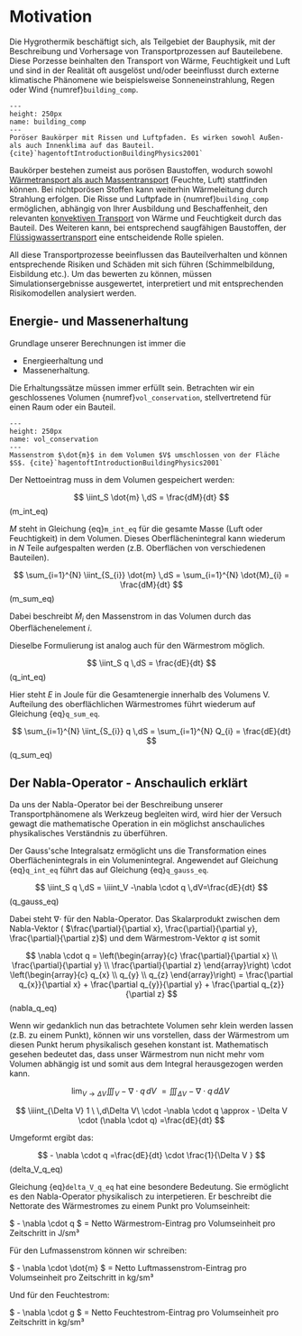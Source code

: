 # Motivation

Die Hygrothermik beschäftigt sich, als Teilgebiet der Bauphysik, mit der Beschreibung und Vorhersage von
Transportprozessen auf Bauteilebene. Diese Porzesse beinhalten den Transport von Wärme, Feuchtigkeit und Luft und sind
in der Realität oft ausgelöst und/oder beeinflusst durch externe klimatische Phänomene wie beispielsweise
Sonneneinstrahlung, Regen oder Wind {numref}`building_comp`.

```{figure} img/Motivation/building_comp.png
---
height: 250px
name: building_comp
---
Poröser Baukörper mit Rissen und Luftpfaden. Es wirken sowohl Außen- als auch Innenklima auf das Bauteil. 
{cite}`hagentoftIntroductionBuildingPhysics2001`
```

Baukörper bestehen zumeist aus porösen Baustoffen, wodurch
sowohl [Wärmetransport als auch Massentransport](Wärmebrücken.md) (Feuchte, Luft) stattfinden können. Bei nichtporösen
Stoffen kann weiterhin Wärmeleitung durch Strahlung erfolgen. Die Risse und Luftpfade in {numref}`building_comp`
ermöglichen, abhängig von Ihrer Ausbildung und Beschaffenheit, den relevanten
[konvektiven Transport](Konvektiver_Transport.md) von Wärme und Feuchtigkeit durch das Bauteil. Des Weiteren kann, bei
entsprechend saugfähigen Baustoffen, der
[Flüssigwassertransport](FL_Theorie.md) eine entscheidende Rolle spielen.

All diese Transportprozesse beeinflussen das Bauteilverhalten und können entsprechende Risiken und Schäden mit sich
führen (Schimmelbildung, Eisbildung etc.). Um das bewerten zu können, müssen Simulationsergebnisse ausgewertet,
interpretiert und mit entsprechenden Risikomodellen analysiert werden.

## Energie- und Massenerhaltung

Grundlage unserer Berechnungen ist immer die

- Energieerhaltung und
- Massenerhaltung.

Die Erhaltungssätze müssen immer erfüllt sein. Betrachten wir ein geschlossenes Volumen {numref}`vol_conservation`,
stellvertretend für einen Raum oder ein Bauteil.

```{figure} img/Motivation/vol_conservation.png
---
height: 250px
name: vol_conservation
---
Massenstrom $\dot{m}$ in dem Volumen $V$ umschlossen von der Fläche $S$. {cite}`hagentoftIntroductionBuildingPhysics2001`
```

Der Nettoeintrag muss in dem Volumen gespeichert werden:

$$ \iint_S \dot{m} \,dS = \frac{dM}{dt} $$(m_int_eq)

$M$ steht in Gleichung {eq}`m_int_eq` für die gesamte Masse (Luft oder Feuchtigkeit) in dem Volumen. Dieses
Oberflächenintegral kann wiederum in $N$ Teile aufgespalten werden (z.B. Oberflächen von verschiedenen Bauteilen).

$$ \sum_{i=1}^{N} \iint_{S_{i}} \dot{m} \,dS = \sum_{i=1}^{N} \dot{M}_{i} = \frac{dM}{dt} $$(m_sum_eq)

Dabei beschreibt $\dot{M}_{i}$ den Massenstrom in das Volumen durch das Oberflächenelement $i$.

Dieselbe Formulierung ist analog auch für den Wärmestrom möglich.

$$ \iint_S q \,dS = \frac{dE}{dt} $$(q_int_eq)

Hier steht $E$ in Joule für die Gesamtenergie innerhalb des Volumens V. Aufteilung des oberflächlichen Wärmestromes
führt wiederum auf Gleichung {eq}`q_sum_eq`.

$$ \sum_{i=1}^{N} \iint_{S_{i}} q \,dS = \sum_{i=1}^{N} Q_{i} = \frac{dE}{dt} $$(q_sum_eq)

## Der Nabla-Operator - Anschaulich erklärt

Da uns der Nabla-Operator bei der Beschreibung unserer Transportphänomene als Werkzeug begleiten wird, wird hier der
Versuch gewagt die mathematische Operation in ein möglichst anschauliches physikalisches Verständnis zu überführen.

Der Gauss'sche Integralsatz ermöglicht uns die Transformation eines Oberflächenintegrals in ein Volumenintegral.
Angewendet auf Gleichung {eq}`q_int_eq` führt das auf Gleichung {eq}`q_gauss_eq`.

$$ \iint_S q \,dS = \iiint_V -\nabla \cdot q \,dV=\frac{dE}{dt} $$(q_gauss_eq)

Dabei steht $\nabla \cdot$ für den Nabla-Operator. Das Skalarprodukt zwischen dem Nabla-Vektor (
$\frac{\partial}{\partial x}, \frac{\partial}{\partial y}, \frac{\partial}{\partial z}$) und dem Wärmestrom-Vektor $q$
ist somit

$$ \nabla \cdot q = \left(\begin{array}{c} \frac{\partial}{\partial x} \\ \frac{\partial}{\partial y} \\
\frac{\partial}{\partial z} \end{array}\right) \cdot \left(\begin{array}{c} q_{x} \\ q_{y} \\ q_{z} \end{array}\right) =
\frac{\partial q_{x}}{\partial x} + \frac{\partial q_{y}}{\partial y} + \frac{\partial q_{z}}{\partial z} $$(nabla_q_eq)

Wenn wir gedanklich nun das betrachtete Volumen sehr klein werden lassen (z.B. zu einem Punkt), können wir uns
vorstellen, dass der Wärmestrom um diesen Punkt herum physikalisch gesehen konstant ist. Mathematisch gesehen bedeutet
das, dass unser Wärmestrom nun nicht mehr vom Volumen abhängig ist und somit aus dem Integral herausgezogen werden kann.

$$ \lim_{V \to \Delta V} \iiint_V -\nabla \cdot q \,dV\ = \iiint_{\Delta V} -\nabla \cdot q \,d\Delta V\ $$

$$ \iiint_{\Delta V} 1 \ \,d\Delta V\ \cdot -\nabla \cdot q \approx - \Delta V \cdot (\nabla \cdot q) =\frac{dE}{dt} $$

Umgeformt ergibt das:

$$ - \nabla \cdot q =\frac{dE}{dt} \cdot \frac{1}{\Delta V } $$(delta_V_q_eq)

Gleichung {eq}`delta_V_q_eq` hat eine besondere Bedeutung. Sie ermöglicht es den Nabla-Operator physikalisch zu
interpetieren. Er beschreibt die Nettorate des Wärmestromes zu einem Punkt pro Volumseinheit:

$ - \nabla \cdot q $ = Netto Wärmestrom-Eintrag pro Volumseinheit pro Zeitschritt in J/sm³

Für den Lufmassenstrom können wir schreiben:

$ - \nabla \cdot \dot{m} $ = Netto Luftmassenstrom-Eintrag pro Volumseinheit pro Zeitschritt in kg/sm³

Und für den Feuchtestrom:

$ - \nabla \cdot g $ = Netto Feuchtestrom-Eintrag pro Volumseinheit pro Zeitschritt in kg/sm³

